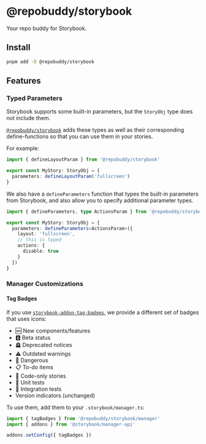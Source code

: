 # @repobuddy/storybook

Your repo buddy for Storybook.

## Install

```bash
pnpm add -D @repobuddy/storybook
```

## Features

### Typed Parameters

Storybook supports some built-in parameters, but the `StoryObj` type does not include them.

[`@repobuddy/storybook`] adds these types as well as their corresponding define-functions so that you can use them in your stories.

For example:

```ts
import { defineLayoutParam } from '@repobuddy/storybook'

export const MyStory: StoryObj = {
  parameters: defineLayoutParam('fullscreen')
}
```

We also have a `defineParameters` function that types the built-in parameters from Storybook,
and also allow you to specify additional parameter types.

```ts
import { defineParameters, type ActionsParam } from '@repobuddy/storybook'

export const MyStory: StoryObj = {
  parameters: defineParameters<ActionsParam>({
    layout: 'fullscreen',
    // this is typed
    actions: {
      disable: true
    }
  })
}
```

### Manager Customizations

#### Tag Badges

If you use [`storybook-addon-tag-badges`],
we provide a different set of badges that uses icons:

- 🆕 New components/features
- 🅱️ Beta status
- 🪦 Deprecated notices
- ⚠️ Outdated warnings
- 🚨 Dangerous
- 📋 To-do items
- 📝 Code-only stories
- 🧪 Unit tests
- 🧱 Integration tests
- Version indicators (unchanged)

To use them, add them to your `.storybook/manager.ts`:

```ts
import { tagBadges } from '@repobuddy/storybook/manager'
import { addons } from '@storybook/manager-api'

addons.setConfig({ tagBadges })
```

[`@repobuddy/storybook`]: https://github.com/repobuddy/storybook
[`storybook-addon-tag-badges`]: https://github.com/Sidnioulz/storybook-addon-tag-badges
